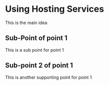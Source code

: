 # Using Hosting Services

This is the main idea

## Sub-Point of point 1

This is a sub point for point 1
## Sub-point 2 of point 1
This is another supporting point for point 1
